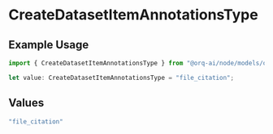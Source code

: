 # CreateDatasetItemAnnotationsType

## Example Usage

```typescript
import { CreateDatasetItemAnnotationsType } from "@orq-ai/node/models/operations";

let value: CreateDatasetItemAnnotationsType = "file_citation";
```

## Values

```typescript
"file_citation"
```
